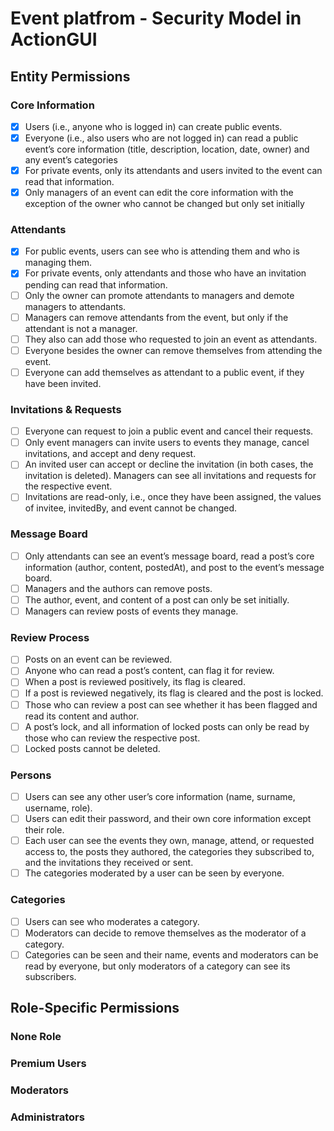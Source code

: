 

# Event platfrom -  Security Model in ActionGUI
## Entity Permissions

### Core Information
- [x] Users (i.e., anyone who is logged in) can create public events.
- [x] Everyone (i.e., also users who are not logged in) can read a public event’s core information (title, description, location, date, owner) and any event’s categories
- [x] For private events, only its attendants and users invited to the event can read that information.
- [x]  Only managers of an event can edit the core information with the exception of the owner who cannot be changed but only set initially

### Attendants
- [x] For public events, users can see who is attending them and who is managing them.
- [x] For private events, only attendants and those who have an invitation pending can read that information.
- [ ] Only the owner can promote attendants to managers and demote managers to attendants.
- [ ] Managers can remove attendants from the event, but only if the attendant is not a manager.
- [ ] They also can add those who requested to join an event as attendants.
- [ ] Everyone besides the owner can remove themselves from attending the event.
- [ ] Everyone can add themselves as attendant to a public event, if they have been invited.

### Invitations & Requests
- [ ] Everyone can request to join a public event and
cancel their requests.
- [ ] Only event managers can invite users to events they manage, cancel invitations, and accept and deny request.
- [ ] An invited user can accept or decline the invitation (in both cases, the invitation is deleted). Managers can see all invitations and requests for the respective event.
- [ ] Invitations are read-only, i.e., once they have been assigned, the values of invitee, invitedBy, and event cannot be changed.

### Message Board
- [ ] Only attendants can see an event’s message board, read a post’s core information (author, content, postedAt), and post to the event’s message board.
- [ ] Managers and the authors can remove posts.
- [ ] The author, event, and content of a post can only be set initially.
- [ ] Managers can review posts of events they manage.

### Review Process
- [ ] Posts on an event can be reviewed.
- [ ] Anyone who can read a post’s content, can flag it for review.
- [ ] When a post is reviewed positively, its
flag is cleared.
- [ ] If a post is reviewed negatively, its flag is cleared and the post is locked. 
- [ ] Those who can review a post can see whether it has been flagged and read its content and author.
- [ ] A post’s lock, and all information of locked
posts can only be read by those who can review the respective post.
- [ ] Locked posts cannot be deleted.

### Persons
- [ ] Users can see any other user’s core information (name, surname, username, role).
- [ ] Users can edit their password, and their own core information except their role.
- [ ] Each user can see the events they own, manage, attend, or requested access to, the posts they authored, the categories they subscribed to, and the invitations they received or sent.
- [ ] The categories moderated by a user can be seen by everyone.

### Categories
- [ ] Users can see who moderates a category. 
- [ ] Moderators can decide to remove themselves as the moderator of a category.
- [ ] Categories can be seen and their name, events and moderators can be read by everyone, but only moderators of a category can see its subscribers.

## Role-Specific Permissions

### None Role

### Premium Users

### Moderators

### Administrators

